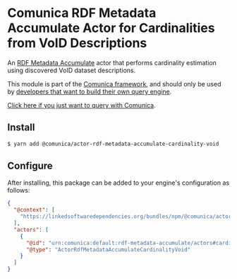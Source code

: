 # Comunica RDF Metadata Accumulate Actor for Cardinalities from VoID Descriptions

An [RDF Metadata Accumulate](https://github.com/comunica/comunica/tree/master/packages/bus-rdf-metadata-accumulate) actor
that performs cardinality estimation using discovered VoID dataset descriptions.

This module is part of the [Comunica framework](https://github.com/comunica/comunica),
and should only be used by [developers that want to build their own query engine](https://comunica.dev/docs/modify/).

[Click here if you just want to query with Comunica](https://comunica.dev/docs/query/).

## Install

```bash
$ yarn add @comunica/actor-rdf-metadata-accumulate-cardinality-void
```

## Configure

After installing, this package can be added to your engine's configuration as follows:
```json
{
  "@context": [
    "https://linkedsoftwaredependencies.org/bundles/npm/@comunica/actor-rdf-metadata-accumulate-cardinality-void/^0.0.0/components/context.jsonld"
  ],
  "actors": [
    {
      "@id": "urn:comunica:default:rdf-metadata-accumulate/actors#cardinality-void",
      "@type": "ActorRdfMetadataAccumulateCardinalityVoid"
    }
  ]
}
```

